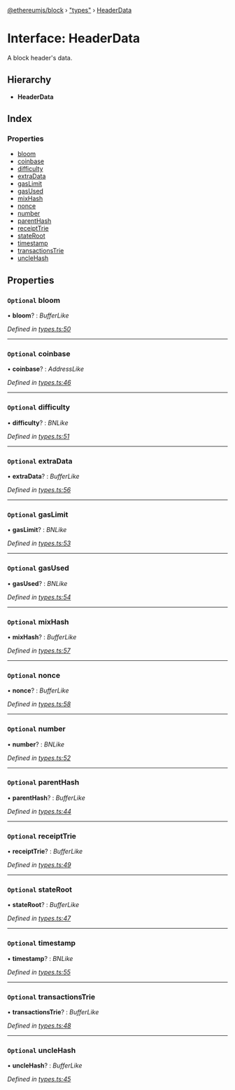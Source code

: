 [@ethereumjs/block](../README.md) › ["types"](../modules/_types_.md) › [HeaderData](_types_.headerdata.md)

# Interface: HeaderData

A block header's data.

## Hierarchy

* **HeaderData**

## Index

### Properties

* [bloom](_types_.headerdata.md#optional-bloom)
* [coinbase](_types_.headerdata.md#optional-coinbase)
* [difficulty](_types_.headerdata.md#optional-difficulty)
* [extraData](_types_.headerdata.md#optional-extradata)
* [gasLimit](_types_.headerdata.md#optional-gaslimit)
* [gasUsed](_types_.headerdata.md#optional-gasused)
* [mixHash](_types_.headerdata.md#optional-mixhash)
* [nonce](_types_.headerdata.md#optional-nonce)
* [number](_types_.headerdata.md#optional-number)
* [parentHash](_types_.headerdata.md#optional-parenthash)
* [receiptTrie](_types_.headerdata.md#optional-receipttrie)
* [stateRoot](_types_.headerdata.md#optional-stateroot)
* [timestamp](_types_.headerdata.md#optional-timestamp)
* [transactionsTrie](_types_.headerdata.md#optional-transactionstrie)
* [uncleHash](_types_.headerdata.md#optional-unclehash)

## Properties

### `Optional` bloom

• **bloom**? : *BufferLike*

*Defined in [types.ts:50](https://github.com/ethereumjs/ethereumjs-vm/blob/master/packages/block/src/types.ts#L50)*

___

### `Optional` coinbase

• **coinbase**? : *AddressLike*

*Defined in [types.ts:46](https://github.com/ethereumjs/ethereumjs-vm/blob/master/packages/block/src/types.ts#L46)*

___

### `Optional` difficulty

• **difficulty**? : *BNLike*

*Defined in [types.ts:51](https://github.com/ethereumjs/ethereumjs-vm/blob/master/packages/block/src/types.ts#L51)*

___

### `Optional` extraData

• **extraData**? : *BufferLike*

*Defined in [types.ts:56](https://github.com/ethereumjs/ethereumjs-vm/blob/master/packages/block/src/types.ts#L56)*

___

### `Optional` gasLimit

• **gasLimit**? : *BNLike*

*Defined in [types.ts:53](https://github.com/ethereumjs/ethereumjs-vm/blob/master/packages/block/src/types.ts#L53)*

___

### `Optional` gasUsed

• **gasUsed**? : *BNLike*

*Defined in [types.ts:54](https://github.com/ethereumjs/ethereumjs-vm/blob/master/packages/block/src/types.ts#L54)*

___

### `Optional` mixHash

• **mixHash**? : *BufferLike*

*Defined in [types.ts:57](https://github.com/ethereumjs/ethereumjs-vm/blob/master/packages/block/src/types.ts#L57)*

___

### `Optional` nonce

• **nonce**? : *BufferLike*

*Defined in [types.ts:58](https://github.com/ethereumjs/ethereumjs-vm/blob/master/packages/block/src/types.ts#L58)*

___

### `Optional` number

• **number**? : *BNLike*

*Defined in [types.ts:52](https://github.com/ethereumjs/ethereumjs-vm/blob/master/packages/block/src/types.ts#L52)*

___

### `Optional` parentHash

• **parentHash**? : *BufferLike*

*Defined in [types.ts:44](https://github.com/ethereumjs/ethereumjs-vm/blob/master/packages/block/src/types.ts#L44)*

___

### `Optional` receiptTrie

• **receiptTrie**? : *BufferLike*

*Defined in [types.ts:49](https://github.com/ethereumjs/ethereumjs-vm/blob/master/packages/block/src/types.ts#L49)*

___

### `Optional` stateRoot

• **stateRoot**? : *BufferLike*

*Defined in [types.ts:47](https://github.com/ethereumjs/ethereumjs-vm/blob/master/packages/block/src/types.ts#L47)*

___

### `Optional` timestamp

• **timestamp**? : *BNLike*

*Defined in [types.ts:55](https://github.com/ethereumjs/ethereumjs-vm/blob/master/packages/block/src/types.ts#L55)*

___

### `Optional` transactionsTrie

• **transactionsTrie**? : *BufferLike*

*Defined in [types.ts:48](https://github.com/ethereumjs/ethereumjs-vm/blob/master/packages/block/src/types.ts#L48)*

___

### `Optional` uncleHash

• **uncleHash**? : *BufferLike*

*Defined in [types.ts:45](https://github.com/ethereumjs/ethereumjs-vm/blob/master/packages/block/src/types.ts#L45)*
